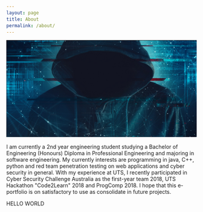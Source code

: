 ```yaml
---
layout: page
title: About
permalink: /about/
---
```





![](/assets/img/cyberattacks.PNG)




I am currently a 2nd year engineering student studying a Bachelor of Engineering (Honours) Diploma in Professional Engineering and majoring in software engineering. My currently interests are programming in java, C++, python and red team penetration testing on web applications and cyber security in general. With my experience at UTS, I recently participated in Cyber Security Challenge Australia as the first-year team 2018, UTS Hackathon "Code2Learn" 2018 and ProgComp 2018. I hope that this e-portfolio is on satisfactory to use as consolidate in future projects.


HELLO WORLD
